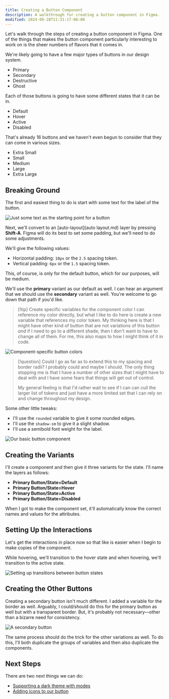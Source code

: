 ```yaml
---
title: Creating a Button Component
description: A walkthrough for creating a button component in Figma.
modified: 2024-09-28T11:31:17-06:00
---
```


Let's walk through the steps of creating a button component in Figma. One of the things that makes the button component particularly interesting to work on is the sheer numbers of flavors that it comes in.

We're likely going to have a few major types of buttons in our design system.

- Primary
- Secondary
- Destructive
- Ghost

Each of those buttons is going to have some different states that it can be in.

- Default
- Hover
- Active
- Disabled

That's already 16 buttons and we haven't even begun to consider that they can come in various sizes.

- Extra Small
- Small
- Medium
- Large
- Extra Large

## Breaking Ground

The first and easiest thing to do is start with some text for the label of the button.

![Just some text as the starting point for a button](assets/figma-text-starting-point-for-a-button.png)

Next, we'll convert to an [auto-layout](auto layout.md) layer by pressing **Shift-A**. Figma will do its best to set some padding, but we'll need to do some adjustments.

We'll give the following values:

- Horizontal padding: `10px` or the `2.5` spacing token.
- Vertical padding: `6px` or the `1.5` spacing token.

This, of course, is only for the default button, which for our purposes, will be medium.

We'll use the **primary** variant as our default as well. I can hear an argument that we should use the **secondary** variant as well. You're welcome to go down that path if you'd like.

> [!tip] Create specific variables for the component color
> I can reference my color directly, but what I like to do here is create a new variable that references my color token. My thinking here is that I might have other kind of button that are not variations of this button _and_ if I need to go to a different shade, then I don't want to have to change all of them. For me, this also maps to how I might think of it in code.

![Component-specific button colors](assets/figma-button-color-variables.png)

> [!question] Could I go as far as to extend this to my spacing and border radii?
> I probably could and maybe I should. The only thing stopping me is that I have a number of other sizes that I might have to deal with and I have some fears that things will get out of control.
>
> My general feeling is that I'd rather wait to see if I can can cull the larger list of tokens and just have a more limited set that I can rely on and change throughout my design.

Some other little tweaks:

- I'll use the `rounded` variable to give it some rounded edges.
- I'll use the `shadow-sm` to give it a slight shadow.
- I'll use a semibold font weight for the label.

![Our basic button component](assets/figma-basic-button-component.png)

## Creating the Variants

I'll create a component and then give it three variants for the state. I'll name the layers as follows:

- **Primary Button/State=Default**
- **Primary Button/State=Hover**
- **Primary Button/State=Active**
- **Primary Button/State=Disabled**

When I got to make the component set, it'll automatically know the correct names and values for the attributes.

## Setting Up the Interactions

Let's get the interactions in place now so that like is easier when I begin to make copies of the component.

While hovering, we'll transition to the hover state and when hovering, we'll transition to the active state.

![Setting up transitions between button states](assets/figma-button-transitions.png)

## Creating the Other Buttons

Creating a secondary button isn't much different. I added a variable for the border as well. Arguably, I could/should do this for the primary button as well but with a transparent border. But, it's probably not necessary—other than a bizarre need for consistency.

![A secondary button](assets/figma-variables-and-variants-secondary-button.png)

The same process should do the trick for the other variations as well. To do this, I'll both duplicate the groups of variables and then also duplicate the components.

## Next Steps

There are two next things we can do:

- [Supporting a dark theme with modes](adding-a-dark-theme-to-the-button.md)
- [Adding icons to our button](adding-icons-to-our-button.md)
